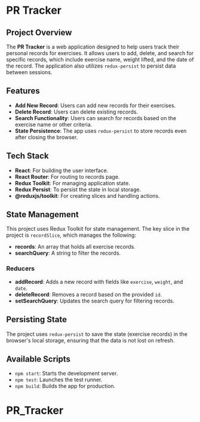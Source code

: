 # PR Tracker

## Project Overview
The **PR Tracker** is a web application designed to help users track their personal records for exercises. It allows users to add, delete, and search for specific records, which include exercise name, weight lifted, and the date of the record. The application also utilizes `redux-persist` to persist data between sessions.

## Features
- **Add New Record**: Users can add new records for their exercises.
- **Delete Record**: Users can delete existing records.
- **Search Functionality**: Users can search for records based on the exercise name or other criteria.
- **State Persistence**: The app uses `redux-persist` to store records even after closing the browser.

## Tech Stack
- **React**: For building the user interface.
- **React Router**: For routing to records page.
- **Redux Toolkit**: For managing application state.
- **Redux Persist**: To persist the state in local storage.
- **@reduxjs/toolkit**: For creating slices and handling actions.

## State Management

This project uses Redux Toolkit for state management. The key slice in the project is `recordSlice`, which manages the following:

- **records**: An array that holds all exercise records.
- **searchQuery**: A string to filter the records.

### Reducers

- **addRecord**: Adds a new record with fields like `exercise`, `weight`, and `date`.
- **deleteRecord**: Removes a record based on the provided `id`.
- **setSearchQuery**: Updates the search query for filtering records.

## Persisting State

The project uses `redux-persist` to save the state (exercise records) in the browser's local storage, ensuring that the data is not lost on refresh.

## Available Scripts

- `npm start`: Starts the development server.
- `npm test`: Launches the test runner.
- `npm build`: Builds the app for production.
# PR_Tracker
